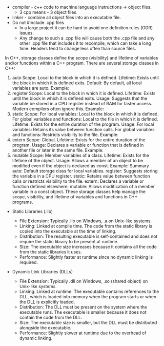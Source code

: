 - compiler - c++ code to machine language instructions -> object files.
  - 3 cpp means - 3 object files.
- linker - combine all object files into an executable file.
- Do not #include .cpp files 
  - In a large project it can be hard to avoid one definition rules (ODR) issues.
  - Any change to such a .cpp file will cause both the .cpp file and any other .cpp file that includes it to recompile, which can take a long time. Headers tend to change less often than source files.

In C++, storage classes define the scope (visibility) and lifetime of variables and/or functions within a C++ program. There are several storage classes in C++:

1. auto
Scope: Local to the block in which it is defined.
Lifetime: Exists until the block in which it is defined exits.
Default: By default, all local variables are auto.
Example:
2. register
Scope: Local to the block in which it is defined.
Lifetime: Exists until the block in which it is defined exits.
Usage: Suggests that the variable be stored in a CPU register instead of RAM for faster access. Modern compilers often ignore this.
Example:
3. static
Scope:
For local variables: Local to the block in which it is defined.
For global variables and functions: Local to the file in which it is defined.
Lifetime: Exists for the entire duration of the program.
Usage:
For local variables: Retains its value between function calls.
For global variables and functions: Restricts visibility to the file.
Example:
4. extern
Scope: Global.
Lifetime: Exists for the entire duration of the program.
Usage: Declares a variable or function that is defined in another file or later in the same file.
Example:
5. mutable
Scope: Member variables of a class.
Lifetime: Exists for the lifetime of the object.
Usage: Allows a member of an object to be modified even if the object is declared as const.
Example:
Summary
auto: Default storage class for local variables.
register: Suggests storing the variable in a CPU register.
static: Retains value between function calls or restricts visibility to the file.
extern: Declares a variable or function defined elsewhere.
mutable: Allows modification of a member variable in a const object.
These storage classes help manage the scope, visibility, and lifetime of variables and functions in C++ programs.

- Static Libraries (.lib)
  - File Extension: Typically .lib on Windows, .a on Unix-like systems.
  - Linking: Linked at compile time. The code from the static library is copied into the executable at the time of linking.
  - Distribution: The resulting executable is self-contained and does not require the static library to be present at runtime.
  - Size: The executable size increases because it contains all the code from the static libraries it uses.
  - Performance: Slightly faster at runtime since no dynamic linking is required.

- Dynamic Link Libraries (DLLs)
  - File Extension: Typically .dll on Windows, .so (shared object) on Unix-like systems.
  - Linking: Linked at runtime. The executable contains references to the DLL, which is loaded into memory when the program starts or when the DLL is explicitly loaded.
  - Distribution: The DLL must be present on the system where the executable runs. The executable is smaller because it does not contain the code from the DLL.
  - Size: The executable size is smaller, but the DLL must be distributed alongside the executable.
  - Performance: Slightly slower at runtime due to the overhead of dynamic linking.